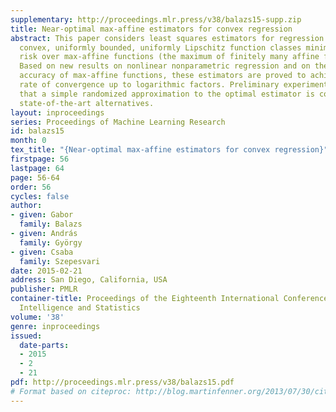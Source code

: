 ```yaml
---
supplementary: http://proceedings.mlr.press/v38/balazs15-supp.zip
title: Near-optimal max-affine estimators for convex regression
abstract: This paper considers least squares estimators for regression problems over
  convex, uniformly bounded, uniformly Lipschitz function classes minimizing the empirical
  risk over max-affine functions (the maximum of finitely many affine functions).
  Based on new results on nonlinear nonparametric regression and on the approximation
  accuracy of max-affine functions, these estimators are proved to achieve the optimal
  rate of convergence up to logarithmic factors. Preliminary experiments indicate
  that a simple randomized approximation to the optimal estimator is competitive with
  state-of-the-art alternatives.
layout: inproceedings
series: Proceedings of Machine Learning Research
id: balazs15
month: 0
tex_title: "{Near-optimal max-affine estimators for convex regression}"
firstpage: 56
lastpage: 64
page: 56-64
order: 56
cycles: false
author:
- given: Gabor
  family: Balazs
- given: András
  family: György
- given: Csaba
  family: Szepesvari
date: 2015-02-21
address: San Diego, California, USA
publisher: PMLR
container-title: Proceedings of the Eighteenth International Conference on Artificial
  Intelligence and Statistics
volume: '38'
genre: inproceedings
issued:
  date-parts:
  - 2015
  - 2
  - 21
pdf: http://proceedings.mlr.press/v38/balazs15.pdf
# Format based on citeproc: http://blog.martinfenner.org/2013/07/30/citeproc-yaml-for-bibliographies/
---
```

